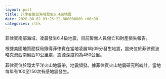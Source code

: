 ```yaml
---
layout: post
title: 菲律賓南部海域發生6.4級地震
date: 2020-08-02 03:26:22.000000000 +08:00
categories: rthk
---
```


菲律賓南部海域，凌晨發生6.4級地震，目前暫無人員傷亡和財產損失報告。

根據美國地質勘探局錄得菲律賓在當地凌晨1時09分發生地震，震央位於菲律賓波略克港西南偏西10公里處，震源深度約為480公里。

菲律賓位於環太平洋火山地震帶，地震頻發。據菲律賓火山地震研究所統計，當地每年有100至150次有感地震發生。
